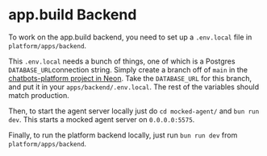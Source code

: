 # app.build Backend

To work on the app.build backend, you need to set up a `.env.local` file in `platform/apps/backend`.

This `.env.local` needs a bunch of things, one of which is a Postgres `DATABASE_URL`connection string. Simply create a branch off of `main` in the [chatbots-platform project in Neon](https://console.neon.tech/app/projects/damp-surf-76179452). Take the `DATABASE_URL` for this branch, and put it in your `apps/backend/.env.local`. The rest of the variables should match production.

Then, to start the agent server locally just do `cd mocked-agent/` and `bun run dev`. This starts a mocked agent server on `0.0.0.0:5575`.

Finally, to run the platform backend locally, just run `bun run dev` from `platform/apps/backend`.